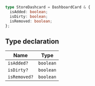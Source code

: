 ```ts
type StoreDashcard = DashboardCard & {
  isAdded: boolean;
  isDirty: boolean;
  isRemoved: boolean;
};
```

## Type declaration

| Name         | Type      |
| ------------ | --------- |
| `isAdded?`   | `boolean` |
| `isDirty?`   | `boolean` |
| `isRemoved?` | `boolean` |
